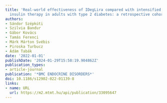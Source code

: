 ```yaml
---
title: 'Real-world effectiveness of IDegLira compared with intensified conventional
  insulin therapy in adults with type 2 diabetes: a retrospective cohort study'
authors:
- Sándor Szépkúti
- Szilvia Bandur
- Gábor Kovács
- Tamás Ferenci
- Márk Márton Svébis
- Piroska Turbucz
- Ádám Tabák
date: '2022-01-01'
publishDate: '2024-01-29T15:58:19.904862Z'
publication_types:
- article-journal
publication: '*BMC ENDOCRINE DISORDERS*'
doi: 10.1186/s12902-022-01139-8
links:
- name: URL
  url: https://m2.mtmt.hu/api/publication/33095647
---
```

